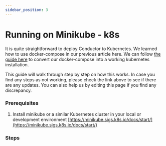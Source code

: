 ```yaml
---
sidebar_position: 3
---
```


# Running on Minikube - k8s

It is quite straightforward to deploy Conductor to Kubernetes. We learned how to use docker-compose in our previous
article here. We can
follow [the guide here](https://kubernetes.io/docs/tasks/configure-pod-container/translate-compose-kubernetes/) to
convert our docker-compose into a working kubernetes installation.

This guide will walk through step by step on how this works. In case you find any steps as not working, please check the
link above to see if there are any updates. You can also help us by editing this page if you find any discrepancy.

### Prerequisites

1. Install minikube or a similar Kubernetes cluster in your local or development environment
   [https://minikube.sigs.k8s.io/docs/start/](https://minikube.sigs.k8s.io/docs/start/)

### Steps
